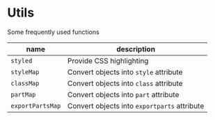 # Utils

Some frequently used functions

| name             | description                                  |
| ---------------- | -------------------------------------------- |
| `styled`         | Provide CSS highlighting                     |
| `styleMap`       | Convert objects into `style` attribute       |
| `classMap`       | Convert objects into `class` attribute       |
| `partMap`        | Convert objects into `part` attribute        |
| `exportPartsMap` | Convert objects into `exportparts` attribute |
